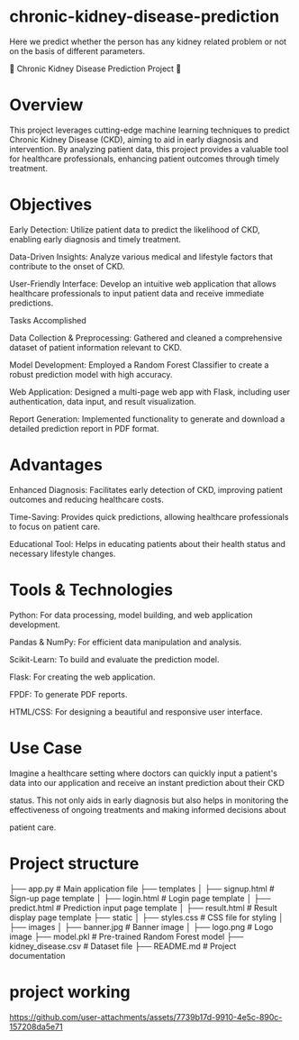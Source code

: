 # chronic-kidney-disease-prediction
Here we predict whether the person has any kidney related problem or not on the basis of different parameters.

🌟 Chronic Kidney Disease Prediction Project 🌟

# Overview

This project leverages cutting-edge machine learning techniques to predict Chronic Kidney Disease (CKD), aiming to aid in early diagnosis and intervention. By analyzing patient data, this project provides a valuable tool for healthcare professionals, enhancing patient outcomes through timely treatment.

# Objectives

Early Detection: Utilize patient data to predict the likelihood of CKD, enabling early diagnosis and timely treatment.

Data-Driven Insights: Analyze various medical and lifestyle factors that contribute to the onset of CKD.

User-Friendly Interface: Develop an intuitive web application that allows healthcare professionals to input patient data and receive immediate predictions.

Tasks Accomplished

Data Collection & Preprocessing: Gathered and cleaned a comprehensive dataset of patient information relevant to CKD.

Model Development: Employed a Random Forest Classifier to create a robust prediction model with high accuracy.

Web Application: Designed a multi-page web app with Flask, including user authentication, data input, and result visualization.

Report Generation: Implemented functionality to generate and download a detailed prediction report in PDF format.

# Advantages

Enhanced Diagnosis: Facilitates early detection of CKD, improving patient outcomes and reducing healthcare costs.

Time-Saving: Provides quick predictions, allowing healthcare professionals to focus on patient care.

Educational Tool: Helps in educating patients about their health status and necessary lifestyle changes.

# Tools & Technologies

Python: For data processing, model building, and web application development.

Pandas & NumPy: For efficient data manipulation and analysis.

Scikit-Learn: To build and evaluate the prediction model.

Flask: For creating the web application.

FPDF: To generate PDF reports.

HTML/CSS: For designing a beautiful and responsive user interface.

# Use Case

Imagine a healthcare setting where doctors can quickly input a patient's data into our application and receive an instant prediction about their CKD 

status. This not only aids in early diagnosis but also helps in monitoring the effectiveness of ongoing treatments and making informed decisions about 

patient care.

# Project structure

├── app.py                  # Main application file
├── templates
│   ├── signup.html         # Sign-up page template
│   ├── login.html          # Login page template
│   ├── predict.html        # Prediction input page template
│   ├── result.html         # Result display page template
├── static
│   ├── styles.css          # CSS file for styling
│   ├── images
│       ├── banner.jpg      # Banner image
│       ├── logo.png        # Logo image
├── model.pkl               # Pre-trained Random Forest model
├── kidney_disease.csv      # Dataset file
├── README.md               # Project documentation

# project working

https://github.com/user-attachments/assets/7739b17d-9910-4e5c-890c-157208da5e71







